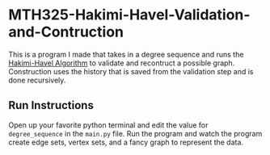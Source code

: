 # MTH325-Hakimi-Havel-Validation-and-Contruction
This is a program I made that takes in a degree sequence and runs the [Hakimi-Havel Algorithm](https://en.wikipedia.org/wiki/Havel%E2%80%93Hakimi_algorithm) to validate and recontruct a possible graph. Construction uses the history that is saved from the validation step and is done recursively.

## Run Instructions
Open up your favorite python terminal and edit the value for `degree_sequence` in the `main.py` file. Run the program and watch the program create edge sets, vertex sets, and a fancy graph to represent the data.
